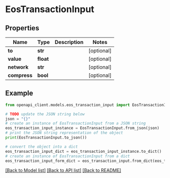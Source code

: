 # EosTransactionInput


## Properties

Name | Type | Description | Notes
------------ | ------------- | ------------- | -------------
**to** | **str** |  | [optional] 
**value** | **float** |  | [optional] 
**network** | **str** |  | [optional] 
**compress** | **bool** |  | [optional] 

## Example

```python
from openapi_client.models.eos_transaction_input import EosTransactionInput

# TODO update the JSON string below
json = "{}"
# create an instance of EosTransactionInput from a JSON string
eos_transaction_input_instance = EosTransactionInput.from_json(json)
# print the JSON string representation of the object
print(EosTransactionInput.to_json())

# convert the object into a dict
eos_transaction_input_dict = eos_transaction_input_instance.to_dict()
# create an instance of EosTransactionInput from a dict
eos_transaction_input_form_dict = eos_transaction_input.from_dict(eos_transaction_input_dict)
```
[[Back to Model list]](../README.md#documentation-for-models) [[Back to API list]](../README.md#documentation-for-api-endpoints) [[Back to README]](../README.md)


